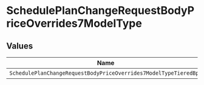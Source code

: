 # SchedulePlanChangeRequestBodyPriceOverrides7ModelType


## Values

| Name                                                             | Value                                                            |
| ---------------------------------------------------------------- | ---------------------------------------------------------------- |
| `SchedulePlanChangeRequestBodyPriceOverrides7ModelTypeTieredBps` | tiered_bps                                                       |